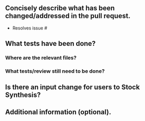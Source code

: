 <!-- General instructions -->
<!--
* Please read the html comment under each heading and follow the instructions.
* For smaller changes, feel free to skip sections flagged as "optional".
* Before opening the pull request (PR), make sure all the GitHub actions are
  passing on the remote feature branch.
* Make sure this PR has an informative title rather than the default text.
* Lastly, before closing the PR, **please make sure that all comments/discussion in this PR that are related to an issue are placed in the summary of that issue**.
-->

## Concisely describe what has been changed/addressed in the pull request.
<!--- In less than 20 words describe this PR and link related issues.-->
<!--- A summary is important if there is no issue related to the PR, otherwise the summary should be in the issue.-->


<!-- Link related issue(s) using a bulleted list. -->
<!-- Remove the following bullet if no issues are linked to this PR. -->
* Resolves issue #

## What tests have been done? 
### Where are the relevant files?
<!-- Uncomment the option below that best fits the situation and upload the necessary files to the correct location, preferabbly the associated issue(s). -->

<!-- - [x] Test files are in the issue. -->
<!-- - [x] There is no issue related to this pull request so the files are attached below. -->
<!-- - [x] No test files are required for this pull request. -->

### What tests/review still need to be done?
<!-- If no additional tests are needed, please put None.-->
<!-- Provide information on who/when for uncompleted tasks -->

## Is there an input change for users to Stock Synthesis? 
<!-- Uncomment the option below that best fits the situation. -->
<!-- If needed, uncomment the code block and replace the text. -->

<!-- - [x] The input change is in the related issue(s). -->
<!-- - [x] There is no issue related to this pull request so the input change is below. -->
<!-- - [x] No, there was no input change. -->

<!---
```
If there is no issue related to this PR, replace this text with your example stock synthesis input.
```
-->

## Additional information (optional).
<!--- Any additional information goes here. -->
